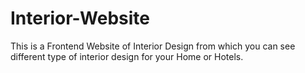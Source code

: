 # Interior-Website
This is a Frontend Website of Interior Design from which you can see different type of interior design for your Home or Hotels.
